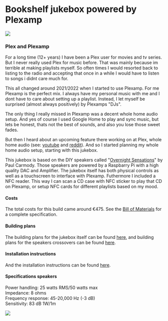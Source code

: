 # Bookshelf jukebox powered by Plexamp

<img src="https://gitlab.com/YosoraLife/plexamp-jukebox/-/raw/main/_Resources/bookshelf-jukebox.png" />

### Plex and Plexamp

For a long time (12+ years) I have been a Plex user for movies and tv series. But I never really used Plex for music before. That was mainly because im terrible at making playlists myself. So often times I would resorted back to listing to the radio and accepting that once in a while I would have to listen to songs i didnt care much for.

This all changed around 2021/2022 when I started to use Plexamp. For me Plexamp is the perfect mix. I always have my personal music with me and I dont have to care about setting up a playlist. Instead, I let myself be surprised (almost always positively) by Plexamps "DJs".

The only thing I really missed in Plexamp was a decent whole home audio setup. And yes of course I used Google Home to play and sync music, but lets be honest, thats not the best of sounds, and also you lose those sweet fades.

But then I heard about an upcoming feature there working on at Plex, whole home audio (see: [youtube](https://www.youtube.com/watch?v=4_mk_un6L4I&t=1315s) and [reddit](https://www.reddit.com/r/plexamp/comments/18orkac/comment/kej64w1/)). And so I started planning my whole home audio setup, starting with this jukebox.

This jukebox is based on the DIY speakers called "[Overnight Sensations](https://sites.google.com/site/undefinition/bookshelf-speakers/diy-overnightsensations)" by Paul Carmody. Those speakers are powered by a Raspbarry Pi with a high quality DAC and Amplifier. The jukebox itself has both physical controls as well as a touchscreen to interface with Plexamp. Futhermore I included a NFC reader. This way I can scan a CD case with NFC sticker to play that CD on Plexamp, or setup NFC cards for different playlists based on my mood. 

#### Costs
The total costs for this build came around €475. See the [Bill of Materials](/BOM.md) for a complete specification. 

#### Building plans
The building plans for the jukebox itself can be found [here](/Building%20plans/Plexamp%20jukebox%20buildplan.pdf), and building plans for the speakers crossovers can be found [here](/Building%20plans/Speaker%20cross-over%20buildplan.pdf).

#### Installation instructions
And the installation instructions can be found [here](/INSTALL.md).

#### Specifications speakers
Power handling: 25 watts RMS/50 watts max<br>
Impedance: 8 ohms<br>
Frequency response: 45-20,000 Hz (-3 dB)<br>
Sensitivity: 83 dB 1W/1m

<img src="https://gitlab.com/YosoraLife/plexamp-jukebox/-/raw/main/_Resources/bookshelf-jukebox-finished.JPG" />
